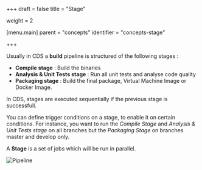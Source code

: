 +++
draft = false
title = "Stage"

weight = 2

[menu.main]
parent = "concepts"
identifier = "concepts-stage"

+++


Usually in CDS a **build** pipeline is structured of the following stages :

- **Compile stage** : Build the binaries
- **Analysis & Unit Tests stage** : Run all unit tests and analyse code quality
- **Packaging stage** : Build the final package, Virtual Machine Image or Docker Image.

In CDS, stages are executed sequentially if the previous stage is successfull.

You can define trigger conditions on a stage, to enable it on certain conditions. For instance, you want to run the *Compile Stage* and *Analysis & Unit Tests stage* on all branches but the *Packaging Stage* on branches master and develop only.

A **Stage** is a set of jobs which will be run in parallel.

![Pipeline](/images/concepts_pipeline.png)
